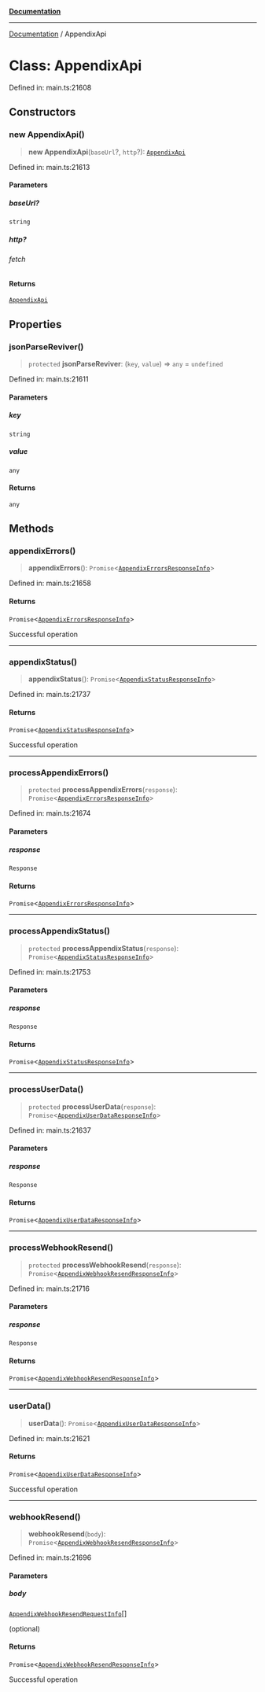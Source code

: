 [**Documentation**](../README.md)

***

[Documentation](../README.md) / AppendixApi

# Class: AppendixApi

Defined in: main.ts:21608

## Constructors

### new AppendixApi()

> **new AppendixApi**(`baseUrl`?, `http`?): [`AppendixApi`](AppendixApi.md)

Defined in: main.ts:21613

#### Parameters

##### baseUrl?

`string`

##### http?

###### fetch

#### Returns

[`AppendixApi`](AppendixApi.md)

## Properties

### jsonParseReviver()

> `protected` **jsonParseReviver**: (`key`, `value`) => `any` = `undefined`

Defined in: main.ts:21611

#### Parameters

##### key

`string`

##### value

`any`

#### Returns

`any`

## Methods

### appendixErrors()

> **appendixErrors**(): `Promise`\<[`AppendixErrorsResponseInfo`](AppendixErrorsResponseInfo.md)\>

Defined in: main.ts:21658

#### Returns

`Promise`\<[`AppendixErrorsResponseInfo`](AppendixErrorsResponseInfo.md)\>

Successful operation

***

### appendixStatus()

> **appendixStatus**(): `Promise`\<[`AppendixStatusResponseInfo`](AppendixStatusResponseInfo.md)\>

Defined in: main.ts:21737

#### Returns

`Promise`\<[`AppendixStatusResponseInfo`](AppendixStatusResponseInfo.md)\>

Successful operation

***

### processAppendixErrors()

> `protected` **processAppendixErrors**(`response`): `Promise`\<[`AppendixErrorsResponseInfo`](AppendixErrorsResponseInfo.md)\>

Defined in: main.ts:21674

#### Parameters

##### response

`Response`

#### Returns

`Promise`\<[`AppendixErrorsResponseInfo`](AppendixErrorsResponseInfo.md)\>

***

### processAppendixStatus()

> `protected` **processAppendixStatus**(`response`): `Promise`\<[`AppendixStatusResponseInfo`](AppendixStatusResponseInfo.md)\>

Defined in: main.ts:21753

#### Parameters

##### response

`Response`

#### Returns

`Promise`\<[`AppendixStatusResponseInfo`](AppendixStatusResponseInfo.md)\>

***

### processUserData()

> `protected` **processUserData**(`response`): `Promise`\<[`AppendixUserDataResponseInfo`](AppendixUserDataResponseInfo.md)\>

Defined in: main.ts:21637

#### Parameters

##### response

`Response`

#### Returns

`Promise`\<[`AppendixUserDataResponseInfo`](AppendixUserDataResponseInfo.md)\>

***

### processWebhookResend()

> `protected` **processWebhookResend**(`response`): `Promise`\<[`AppendixWebhookResendResponseInfo`](AppendixWebhookResendResponseInfo.md)\>

Defined in: main.ts:21716

#### Parameters

##### response

`Response`

#### Returns

`Promise`\<[`AppendixWebhookResendResponseInfo`](AppendixWebhookResendResponseInfo.md)\>

***

### userData()

> **userData**(): `Promise`\<[`AppendixUserDataResponseInfo`](AppendixUserDataResponseInfo.md)\>

Defined in: main.ts:21621

#### Returns

`Promise`\<[`AppendixUserDataResponseInfo`](AppendixUserDataResponseInfo.md)\>

Successful operation

***

### webhookResend()

> **webhookResend**(`body`): `Promise`\<[`AppendixWebhookResendResponseInfo`](AppendixWebhookResendResponseInfo.md)\>

Defined in: main.ts:21696

#### Parameters

##### body

[`AppendixWebhookResendRequestInfo`](AppendixWebhookResendRequestInfo.md)[]

(optional)

#### Returns

`Promise`\<[`AppendixWebhookResendResponseInfo`](AppendixWebhookResendResponseInfo.md)\>

Successful operation
